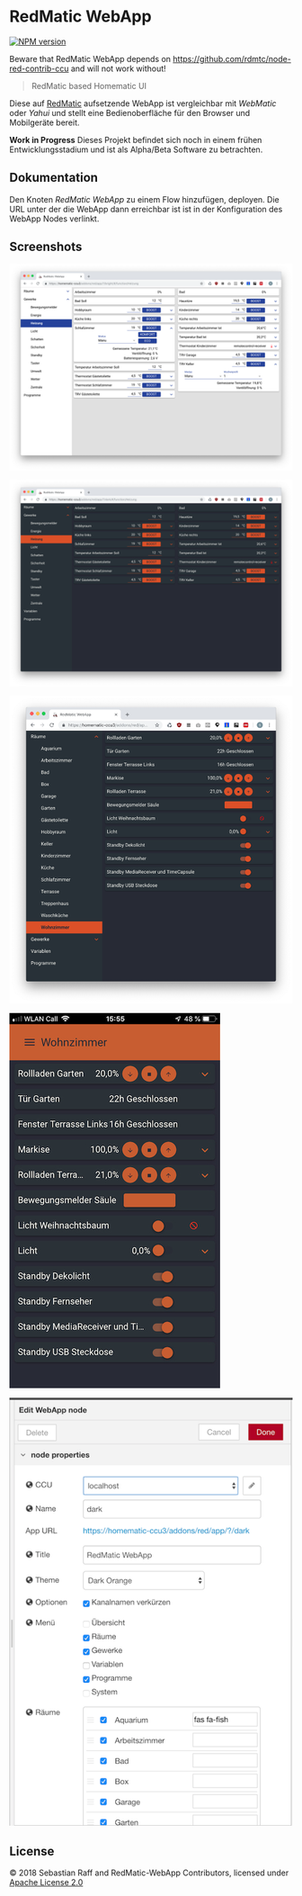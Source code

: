 # RedMatic WebApp

[![NPM version](https://badge.fury.io/js/redmatic-webapp.svg)](http://badge.fury.io/js/redmatic-webapp)

Beware that RedMatic WebApp depends on https://github.com/rdmtc/node-red-contrib-ccu and will not work without!

> RedMatic based Homematic UI

Diese auf [RedMatic](https://github.com/hobbyquaker/RedMatic) aufsetzende WebApp ist vergleichbar mit _WebMatic_ oder 
_Yahui_ und stellt eine Bedienoberfläche für den Browser und Mobilgeräte bereit.

__Work in Progress__ Dieses Projekt befindet sich noch in einem frühen Entwicklungsstadium und ist als Alpha/Beta
Software zu betrachten.

## Dokumentation

Den Knoten _RedMatic WebApp_ zu einem Flow hinzufügen, deployen. Die URL unter der die WebApp dann erreichbar ist ist
in der Konfiguration des WebApp Nodes verlinkt.


## Screenshots

![](docs/screen1.png)


![](docs/screen2.png)


![](docs/screen3.png)


![](docs/screen4.png)    


![](docs/screen5.png)    


## License

© 2018 Sebastian Raff and RedMatic-WebApp Contributors, licensed under [Apache License 2.0](LICENSE)
